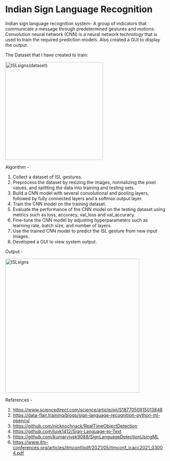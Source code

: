 # Indian Sign Language Recognition
Indian sign language recognition system- A group of indicators that communicate a message through predetermined gestures and motions. 
Convolution neural network (CNN) is a neural network technology that is used to train the required prediction models. Also created a GUI to display the output.

The Dataset that I have created to train:


<img width="308" alt="ISLsigns(dataset)" src="https://user-images.githubusercontent.com/81229872/234891801-b42f1cba-9484-4bc1-af9f-2f697393c2f2.png">



Algorithm -

1. Collect a dataset of ISL gestures.
2. Preprocess the dataset by resizing the images, normalizing the pixel
values, and splitting the data into training and testing sets.
3. Build a CNN model with several convolutional and pooling layers,
followed by fully connected layers and a softmax output layer.
4. Train the CNN model on the training dataset.
5. Evaluate the performance of the CNN model on the testing dataset using
metrics such as loss, accuracy, val_loss and val_accuracy.
6. Fine-tune the CNN model by adjusting hyperparameters such as learning
rate, batch size, and number of layers.
7. Use the trained CNN model to predict the ISL gesture from new input
images.
8. Developed a GUI to view system output.



Output -



<img width="422" alt="ISLsigns" src="https://user-images.githubusercontent.com/81229872/234891015-7a66a53c-57ad-4472-b056-ccb2a3a42cd6.png">



References -

1. https://www.sciencedirect.com/science/article/pii/S1877050915013848
2. https://data-flair.training/blogs/sign-language-recognition-python-ml-opencv/
3. https://github.com/nicknochnack/RealTimeObjectDetection
4. https://github.com/luvk1412/Sign-Language-to-Text
5. https://github.com/kumarvivek9088/SignLanguageDetectionUsingML
6. https://www.itm-conferences.org/articles/itmconf/pdf/2021/05/itmconf_icacc2021_03004.pdf
